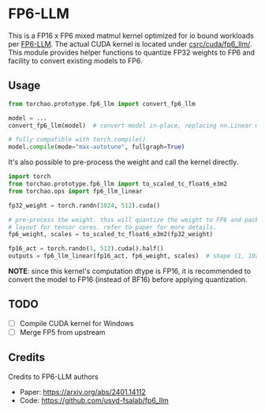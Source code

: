 # FP6-LLM

This is a FP16 x FP6 mixed matmul kernel optimized for io bound workloads per [FP6-LLM](https://arxiv.org/abs/2401.14112). The actual CUDA kernel is located under [csrc/cuda/fp6_llm/](../../csrc/cuda/fp6_llm/). This module provides helper functions to quantize FP32 weights to FP6 and facility to convert existing models to FP6.

## Usage

```python
from torchao.prototype.fp6_llm import convert_fp6_llm

model = ...
convert_fp6_llm(model)  # convert model in-place, replacing nn.Linear modules with Fp6LlmLinear

# fully compatible with torch.compile()
model.compile(mode="max-autotune", fullgraph=True)
```

It's also possible to pre-process the weight and call the kernel directly.

```python
import torch
from torchao.prototype.fp6_llm import to_scaled_tc_float6_e3m2
from torchao.ops import fp6_llm_linear

fp32_weight = torch.randn(1024, 512).cuda()

# pre-process the weight. this will quantize the weight to FP6 and pack it in a special
# layout for tensor cores. refer to paper for more details.
fp6_weight, scales = to_scaled_tc_float6_e3m2(fp32_weight)

fp16_act = torch.randn(1, 512).cuda().half()
outputs = fp6_llm_linear(fp16_act, fp6_weight, scales)  # shape (1, 1024)
```

**NOTE**: since this kernel's computation dtype is FP16, it is recommended to convert the model to FP16 (instead of BF16) before applying quantization.

## TODO

- [ ] Compile CUDA kernel for Windows
- [ ] Merge FP5 from upstream

## Credits

Credits to FP6-LLM authors

- Paper: https://arxiv.org/abs/2401.14112
- Code: https://github.com/usyd-fsalab/fp6_llm
